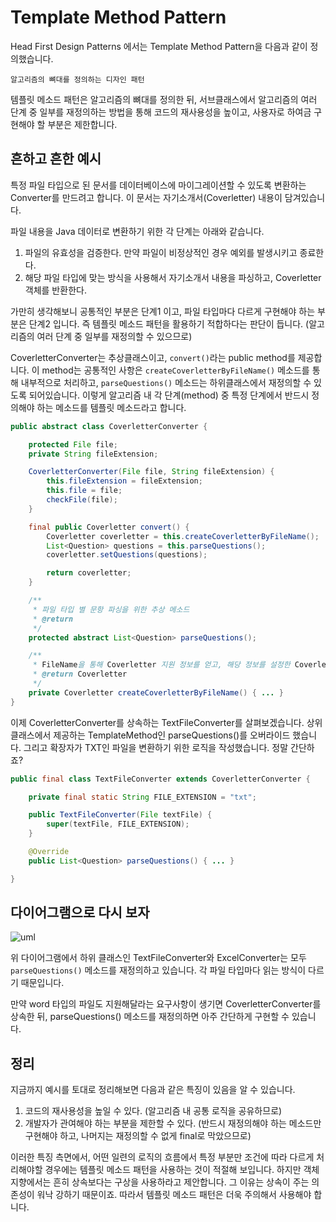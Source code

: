 # Template Method Pattern

Head First Design Patterns 에서는 Template Method Pattern을 다음과 같이 정의했습니다.

`알고리즘의 뼈대를 정의하는 디자인 패턴`

템플릿 메소드 패턴은 알고리즘의 뼈대를 정의한 뒤, 서브클래스에서 알고리즘의 여러 단계 중 일부를 재정의하는 방법을 통해 코드의 재사용성을 높이고, 사용자로 하여금 구현해야 할 부분은 제한합니다.

## 흔하고 흔한 예시

특정 파일 타입으로 된 문서를 데이터베이스에 마이그레이션할 수 있도록 변환하는 Converter를 만드려고 합니다. 이 문서는 자기소개서(Coverletter) 내용이 담겨있습니다.

파일 내용을 Java 데이터로 변환하기 위한 각 단계는 아래와 같습니다.
1. 파일의 유효성을 검증한다. 만약 파일이 비정상적인 경우 예외를 발생시키고 종료한다.
2. 해당 파일 타입에 맞는 방식을 사용해서 자기소개서 내용을 파싱하고, Coverletter 객체를 반환한다.

가만히 생각해보니 공통적인 부분은 단계1 이고, 파일 타입마다 다르게 구현해야 하는 부분은 단계2 입니다. 즉 템플릿 메소드 패턴을 활용하기 적합하다는 판단이 듭니다. (알고리즘의 여러 단계 중 일부를 재정의할 수 있으므로)

CoverletterConverter는 추상클래스이고, `convert()`라는 public method를 제공합니다. 이 method는 공통적인 사항은 `createCoverletterByFileName()` 메소드를 통해 내부적으로 처리하고, `parseQuestions()` 메소드는 하위클래스에서 재정의할 수 있도록 되어있습니다. 이렇게 알고리즘 내 각 단계(method) 중 특정 단계에서 반드시 정의해야 하는 메소드를 템플릿 메소드라고 합니다.

```java
public abstract class CoverletterConverter {

    protected File file;
    private String fileExtension;

    CoverletterConverter(File file, String fileExtension) {
        this.fileExtension = fileExtension;
        this.file = file;
        checkFile(file);
    }

    final public Coverletter convert() {
        Coverletter coverletter = this.createCoverletterByFileName();
        List<Question> questions = this.parseQuestions();
        coverletter.setQuestions(questions);

        return coverletter;
    }

    /**
     * 파일 타입 별 문항 파싱을 위한 추상 메소드
     * @return
     */
    protected abstract List<Question> parseQuestions();

    /**
     * FileName을 통해 Coverletter 지원 정보를 얻고, 해당 정보를 설정한 Coverletter 객체를 생성한다.
     * @return Coverletter
     */
    private Coverletter createCoverletterByFileName() { ... }
}
```

이제 CoverletterConverter를 상속하는 TextFileConverter를 살펴보겠습니다. 상위 클래스에서 제공하는 TemplateMethod인 parseQuestions()를 오버라이드 했습니다. 그리고 확장자가 TXT인 파일을 변환하기 위한 로직을 작성했습니다. 정말 간단하죠? 

```java
public final class TextFileConverter extends CoverletterConverter {

    private final static String FILE_EXTENSION = "txt";

    public TextFileConverter(File textFile) {
        super(textFile, FILE_EXTENSION);
    }

    @Override
    public List<Question> parseQuestions() { ... }

}
```

## 다이어그램으로 다시 보자
![uml](https://raw.githubusercontent.com/momentjin/study/master/resource/image/uml-template-method.png)

위 다이어그램에서 하위 클래스인 TextFileConverter와 ExcelConverter는 모두 `parseQuestions()` 메소드를 재정의하고 있습니다. 각 파일 타입마다 읽는 방식이 다르기 때문입니다.

만약 word 타입의 파일도 지원해달라는 요구사항이 생기면 CoverletterConverter를 상속한 뒤, parseQuestions() 메소드를 재정의하면 아주 간단하게 구현할 수 있습니다.

## 정리

지금까지 예시를 토대로 정리해보면 다음과 같은 특징이 있음을 알 수 있습니다.
1. 코드의 재사용성을 높일 수 있다. (알고리즘 내 공통 로직을 공유하므로)
2. 개발자가 관여해야 하는 부분을 제한할 수 있다. (반드시 재정의해야 하는 메소드만 구현해야 하고, 나머지는 재정의할 수 없게 final로 막았으므로)

이러한 특징 측면에서, 어떤 일련의 로직의 흐름에서 특정 부분만 조건에 따라 다르게 처리해야할 경우에는 템플릿 메소드 패턴을 사용하는 것이 적절해 보입니다. 하지만 객체지향에서는 흔히 상속보다는 구상을 사용하라고 제안합니다. 그 이유는 상속이 주는 의존성이 워낙 강하기 때문이죠. 따라서 템플릿 메소드 패턴은 더욱 주의해서 사용해야 합니다. 
